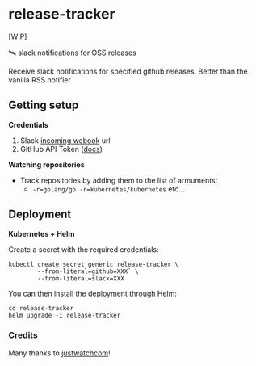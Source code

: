 # release-tracker
[WIP]

🛰 slack notifications for OSS releases

Receive slack notifications for specified github releases. Better than the vanilla RSS notifier


## Getting setup
**Credentials**
1. Slack [incoming webook](https://api.slack.com/incoming-webhooks) url
2. GitHub API Token ([docs](https://help.github.com/en/github/authenticating-to-github/creating-a-personal-access-token-for-the-command-line))

**Watching repositories**
- Track repositories by adding them to the list of armuments:
  - `-r=golang/go -r=kubernetes/kubernetes` etc...
  
## Deployment
**Kubernetes + Helm**

Create a secret with the required credentials:
```shell script
kubectl create secret generic release-tracker \
        --from-literal=github=XXX` \
        --from-literal=slack=XXX
```
You can then install the deployment through Helm:
```shell script
cd release-tracker
helm upgrade -i release-tracker
```


### Credits
Many thanks to [justwatchcom](https://github.com/justwatchcom)!